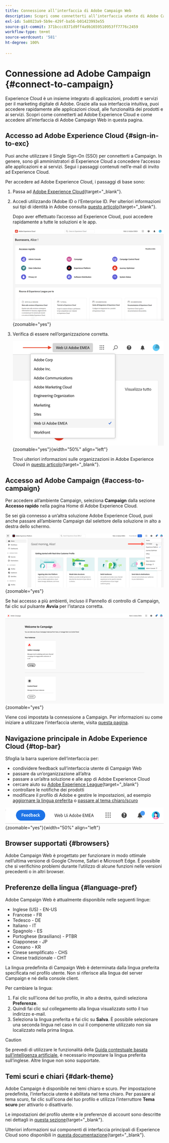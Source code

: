 ```yaml
---
title: Connessione all’interfaccia di Adobe Campaign Web
description: Scopri come connetterti all’interfaccia utente di Adobe Campaign Web
exl-id: 5a8023a9-5b9e-429f-ba56-b01423993e55
source-git-commit: 371bccc8371d9ff4a9b1659510953ff7776c2459
workflow-type: tm+mt
source-wordcount: '581'
ht-degree: 100%

---
```


# Connessione ad Adobe Campaign {#connect-to-campaign}

Experience Cloud è un insieme integrato di applicazioni, prodotti e servizi per il marketing digitale di Adobe. Grazie alla sua interfaccia intuitiva, puoi accedere rapidamente alle applicazioni cloud, alle funzionalità dei prodotti e ai servizi. Scopri come connetterti ad Adobe Experience Cloud e come accedere all’interfaccia di Adobe Campaign Web in questa pagina.

## Accesso ad Adobe Experience Cloud {#sign-in-to-exc}

Puoi anche utilizzare il Single Sign-On (SSO) per connetterti a Campaign. In genere, sono gli amministratori di Experience Cloud a concedere l’accesso alle applicazioni e ai servizi. Segui i passaggi contenuti nell’e-mail di invito ad Experience Cloud.

Per accedere ad Adobe Experience Cloud, i passaggi di base sono:

1. Passa ad [Adobe Experience Cloud](https://experience.adobe.com/){target="_blank"}.

1. Accedi utilizzando l’Adobe ID o l’Enterprise ID. Per ulteriori informazioni sui tipi di identità in Adobe consulta [questo articolo](https://helpx.adobe.com/it/enterprise/using/users.html){target="_blank"}.

   Dopo aver effettuato l’accesso ad Experience Cloud, puoi accedere rapidamente a tutte le soluzioni e le app.

   ![](assets/exc-home.png){zoomable=&quot;yes&quot;}

1. Verifica di essere nell’organizzazione corretta.

   ![](assets/exc-orgs.png){zoomable=&quot;yes&quot;}{width="50%" align="left"}

   Trovi ulteriori informazioni sulle organizzazioni in Adobe Experience Cloud in [questo articolo](https://experienceleague.adobe.com/docs/core-services/interface/administration/organizations.html?lang=it){target="_blank"}.


## Accesso ad Adobe Campaign {#access-to-campaign}

Per accedere all’ambiente Campaign, seleziona **Campaign** dalla sezione **Accesso rapido** nella pagina Home di Adobe Experience Cloud.

Se sei già connesso a un’altra soluzione Adobe Experience Cloud, puoi anche passare all’ambiente Campaign dal selettore della soluzione in alto a destra dello schermo.

![](assets/solution-switcher.png){zoomable=&quot;yes&quot;}

Se hai accesso a più ambienti, incluso il Pannello di controllo di Campaign, fai clic sul pulsante **Avvia** per l’istanza corretta.

![](assets/launch-campaign.png){zoomable=&quot;yes&quot;}

Viene così impostata la connessione a Campaign. Per informazioni su come iniziare a utilizzare l’interfaccia utente, visita [questa pagina](user-interface.md).

## Navigazione principale in Adobe Experience Cloud {#top-bar}

Sfoglia la barra superiore dell’interfaccia per:

* condividere feedback sull’interfaccia utente di Campaign Web
* passare da un’organizzazione all’altra
* passare a un’altra soluzione e alle app di Adobe Experience Cloud
* cercare aiuto su [Adobe Experience League](https://experienceleague.adobe.com/docs/?lang=it){target="_blank"}
* controllare le notifiche dei prodotti
* modificare il profilo di Adobe e gestire le impostazioni, ad esempio [aggiornare la lingua preferita](#language-pref) o [passare al tema chiaro/scuro](#dark-theme)

![](assets/do-not-localize/unified-shell.png){zoomable=&quot;yes&quot;}{width="50%" align="left"}

## Browser supportati {#browsers}

Adobe Campaign Web è progettato per funzionare in modo ottimale nell’ultima versione di Google Chrome, Safari e Microsoft Edge. È possibile che si verifichino problemi durante l’utilizzo di alcune funzioni nelle versioni precedenti o in altri browser.

## Preferenze della lingua {#language-pref}

Adobe Campaign Web è attualmente disponibile nelle seguenti lingue:

* Inglese (US) - EN-US
* Francese - FR
* Tedesco - DE
* Italiano - IT
* Spagnolo - ES
* Portoghese (brasiliano) - PTBR
* Giapponese - JP
* Coreano - KR
* Cinese semplificato - CHS
* Cinese tradizionale - CHT


La lingua predefinita di Campaign Web è determinata dalla lingua preferita specificata nel profilo utente. Non si riferisce alla lingua del server Campaign e né della console client.

Per cambiare la lingua:

1. Fai clic sull’icona del tuo profilo, in alto a destra, quindi seleziona **Preferenze**.
1. Quindi fai clic sul collegamento alla lingua visualizzato sotto il tuo indirizzo e-mail.
1. Seleziona la lingua preferita e fai clic su **Salva**. È possibile selezionare una seconda lingua nel caso in cui il componente utilizzato non sia localizzato nella prima lingua.

>[!CAUTION]
>
>Se prevedi di utilizzare le funzionalità della [Guida contestuale basata sull’intelligenza artificiale](using-ai.md), è necessario impostare la lingua preferita sull’inglese. Altre lingue non sono supportate.
>


## Temi scuri e chiari {#dark-theme}

Adobe Campaign è disponibile nei temi chiaro e scuro. Per impostazione predefinita, l’interfaccia utente è abilitata nel tema chiaro. Per passare al tema scuro, fai clic sull’icona del tuo profilo e utilizza l’interruttore **Tema scuro** per attivarlo o disattivarlo.

Le impostazioni del profilo utente e le preferenze di account sono descritte nei dettagli in [questa sezione](https://experienceleague.adobe.com/docs/core-services/interface/experience-cloud.html?lang=it#preferences){target="_blank"}.

Ulteriori informazioni sui componenti di interfaccia principali di Experience Cloud sono disponibili in [questa documentazione](https://experienceleague.adobe.com/docs/core-services/interface/experience-cloud.html?lang=it){target="_blank"}.
